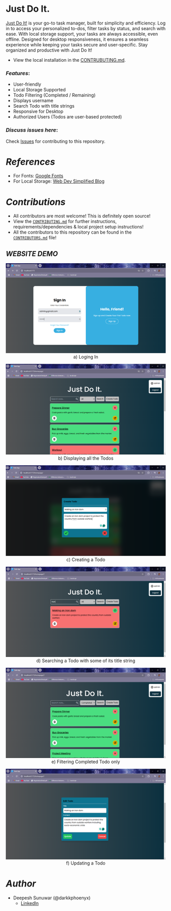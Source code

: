 # Just Do It.
[Just Do It!]() is your go-to task manager, built for simplicity and efficiency. Log in to access your personalized to-dos, filter tasks by status, and search with ease. With local storage support, your tasks are always accessible, even offline. Designed for desktop responsiveness, it ensures a seamless experience while keeping your tasks secure and user-specific. Stay organized and productive with Just Do It!

- View the local installation in the [CONTRUBUTING.md](https://github.com/darkkphoenyx/task1_Todo_final/blob/master/CONTRIBUTING.md).

### _Features_:

- User-friendly
- Local Storage Supported
- Todo Filtering (Completed / Remaining)
- Displays username
- Search Todo with title strings
- Responsive for Desktop
- Authorized Users (Todos are user-based protected)

### _Discuss issues here_:

Check [Issues](https://github.com/darkkphoenyx/task1_Todo_final/issues) for contributing to this repository.

# _References_

- For Fonts: [Google Fonts](https://fonts.googleapis.com/css2?family=Work+Sans:wght@300&display=swap)
- For Local Storage: [Web Dev Simplified Blog](https://blog.webdevsimplified.com/2020-08/cookies-localStorage-sessionStorage/)

# _Contributions_

- All contributors are most welcome! This is definitely open source!
- View the [`CONTRIBUTING.md`](https://github.com/darkkphoenyx/task1_Todo_final/blob/master/CONTRIBUTING.md) for further instructions, requirements/dependencies & local project setup instructions!
- All the contributors to this repository can be found in the [`CONTRIBUTORS.md`](https://github.com/darkkphoenyx/task1_Todo_final/blob/master/CONTRIBUTORS.md) file!

## _WEBSITE DEMO_

<p align="center">
<img src="./documents/page1.png" alt="page1 png"/>
a) Loging In

<p align="center">
<img src="./documents/page2.png" alt="page2 png"/>
b) Displaying all the Todos

<p align="center">
<img src="./documents/page3.png" alt="page3 png"/>
c) Creating a Todo
<p align="center">
<img src="./documents/page4.png" alt="page4 png"/>
d) Searching a Todo with some of its title string

<p align="center">
<img src="./documents/page5.png" alt="page5 png"/>
e) Filtering Completed Todo only
<p align="center">
<img src="./documents/page6.png" alt="page6 png"/>
f) Updating a Todo

# _Author_

- Deepesh Sunuwar (@darkkphoenyx)
  - [LinkedIn](https://www.linkedin.com/in/deepeshsunuwar/)
